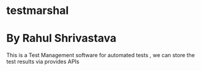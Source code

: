 # testmarshal
# By Rahul Shrivastava
This is a Test Management software for automated tests , we can store the test results via provides APIs 

